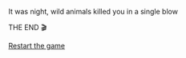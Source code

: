 It was night, wild animals killed you in a single blow

THE END 🎬

[Restart the game](../begin-journey.md)

